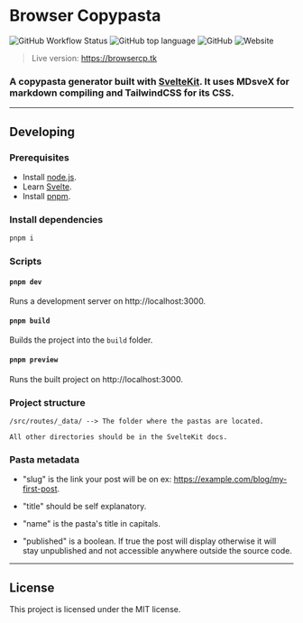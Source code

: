 # Browser Copypasta

![GitHub Workflow Status](https://img.shields.io/github/workflow/status/akisblack/browser-copypasta/Build%20and%20Deploy?style=for-the-badge)
![GitHub top language](https://img.shields.io/github/languages/top/akisblack/browser-copypasta?style=for-the-badge)
![GitHub](https://img.shields.io/github/license/akisblack/browser-copypasta?style=for-the-badge)
![Website](https://img.shields.io/website?down_color=red&down_message=offline&style=for-the-badge&up_color=green&up_message=online&url=https%3A%2F%2Fbrowsercp.tk)

>Live version: https://browsercp.tk

### A copypasta generator built with [SvelteKit](https://kit.svelte.dev). It uses MDsveX for markdown compiling and TailwindCSS for its CSS.

---

## Developing

### Prerequisites

- Install [node.js](https://nodejs.org).
- Learn [Svelte](https://svelte.dev).
- Install [pnpm](https://pnpm.io).

### Install dependencies

```bash
pnpm i
```

### Scripts

#### `pnpm dev`

Runs a development server on http://localhost:3000.

#### `pnpm build`

Builds the project into the `build` folder.

#### `pnpm preview`

Runs the built project on http://localhost:3000.

### Project structure
```
/src/routes/_data/ --> The folder where the pastas are located.
```
```
All other directories should be in the SvelteKit docs.
```

### Pasta metadata
- "slug" is the link your post will be on ex: https://example.com/blog/my-first-post.

- "title" should be self explanatory.

- "name" is the pasta's title in capitals.

- "published" is a boolean. If true the post will display otherwise it will stay unpublished and not accessible anywhere outside the source code.

---

## License
This project is licensed under the MIT license.